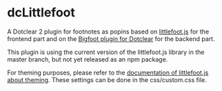 # dcLittlefoot
A Dotclear 2 plugin for footnotes as popins based on [littlefoot.js](https://github.com/goblindegook/littlefoot) for the frontend part and on the [Bigfoot plugin for Dotclear](https://github.com/franck-paul/bigfoot) for the backend part.

This plugin is using the current version of the littlefoot.js library in the master branch, but not yet released as an npm package.

For theming purposes, please refer to the [documentation of littlefoot.js about theming](https://github.com/goblindegook/littlefoot#theming). These settings can be done in the css/custom.css file.